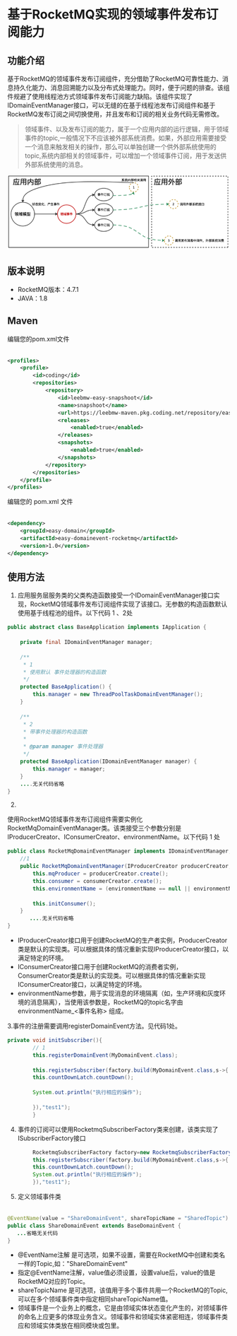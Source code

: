 # 基于RocketMQ实现的领域事件发布订阅能力

## 功能介绍

基于RocketMQ的领域事件发布订阅组件，充分借助了RocketMQ可靠性能力、消息持久化能力、消息回溯能力以及分布式处理能力。同时，便于问题的排查。该组件规避了使用线程池方式领域事件发布订阅能力缺陷。该组件实现了IDomainEventManager接口，可以无缝的在基于线程池发布订阅组件和基于RocketMQ发布订阅之间切换使用，并且发布和订阅的相关业务代码无需修改。

> 领域事件、以及发布订阅的能力，属于一个应用内部的运行逻辑，用于领域事件的topic,一般情况下不应该被外部系统消费。如果，外部应用需要接受一个消息来触发相关的操作，那么可以单独创建一个供外部系统使用的topic,系统内部相关的领域事件，可以增加一个领域事件订阅，用于发送供外部系统使用的消息。
>
![领域事件示意](domainevent.png)

## 版本说明

* RocketMQ版本：4.7.1
* JAVA：1.8

## Maven

编辑您的pom.xml文件

```xml

<profiles>
    <profile>
        <id>coding</id>
        <repositories>
            <repository>
                <id>leebmw-easy-snapshoot</id>
                <name>snapshoot</name>
                <url>https://leebmw-maven.pkg.coding.net/repository/easy/snapshoot/</url>
                <releases>
                    <enabled>true</enabled>
                </releases>
                <snapshots>
                    <enabled>true</enabled>
                </snapshots>
            </repository>
        </repositories>
    </profile>
</profiles>
```
编辑您的 pom.xml 文件

```xml

<dependency>
    <groupId>easy-domain</groupId>
    <artifactId>easy-domainevent-rocketmq</artifactId>
    <version>1.0</version>
</dependency>
```

## 使用方法

1. 应用服务层服务类的父类构造函数接受一个IDomainEventManager接口实现，RocketMQ领域事件发布订阅组件实现了该接口。无参数的构造函数默认使用基于线程池的组件。以下代码 1 、2处

```java
public abstract class BaseApplication implements IApplication {

    private final IDomainEventManager manager;

    /**
     * 1
     * 使用默认 事件处理器的构造函数
     */
    protected BaseApplication() {
        this.manager = new ThreadPoolTaskDomainEventManager();
    }

    /**
     * 2
     * 带事件处理器的构造函数
     *
     * @param manager 事件处理器
     */
    protected BaseApplication(IDomainEventManager manager) {
        this.manager = manager;
    }
    ....无关代码省略
}
```

2.
使用RocketMQ领域事件发布订阅组件需要实例化RocketMqDomainEventManager类。该类接受三个参数分别是IProducerCreator、IConsumerCreator、environmentName。以下代码 1
处

```java
public class RocketMqDomainEventManager implements IDomainEventManager, MessageListenerConcurrently {
    //1
    public RocketMqDomainEventManager(IProducerCreator producerCreator, IConsumerCreator consumerCreator, String environmentName) {
        this.mqProducer = producerCreator.create();
        this.consumer = consumerCreator.create();
        this.environmentName = (environmentName == null || environmentName.equals("")) ? "prod" : environmentName;

        this.initConsumer();
    }
       ....无关代码省略
}
```

* IProducerCreator接口用于创建RocketMQ的生产者实例，ProducerCreator类是默认的实现类。可以根据具体的情况重新实现IProducerCreator接口，以满足特定的环境。
* IConsumerCreator接口用于创建RocketMQ的消费者实例，ConsumerCreator类是默认的实现类。可以根据具体的情况重新实现IConsumerCreator接口，以满足特定的环境。
* environmentName参数，用于实现消息的环境隔离（如，生产环境和灰度环境的消息隔离），当使用该参数是，RocketMQ的topic名字由 environmentName_<事件名称> 组成。

3.事件的注册需要调用registerDomainEvent方法。见代码1处。

```java
private void initSubscriber(){
        // 1
        this.registerDomainEvent(MyDomainEvent.class);

        this.registerSubscriber(factory.build(MyDomainEvent.class,s->{
        this.countDownLatch.countDown();

        System.out.println("执行相应的操作");

        }),"test1");
        }
```

4. 事件的订阅可以使用RocketmqSubscriberFactory类来创建，该类实现了ISubscriberFactory接口

```java
        RocketmqSubscriberFactory factory=new RocketmqSubscriberFactory();
        this.registerSubscriber(factory.build(MyDomainEvent.class,s->{
        this.countDownLatch.countDown();
        System.out.println("执行相应的操作");
        }),"test1");

```

5. 定义领域事件类

```java

@EventName(value = "ShareDomainEvent", shareTopicName = "SharedTopic")
public class ShareDomainEvent extends BaseDomainEvent {
   ...省略无关代码
}
```

* @EventName注解 是可选项，如果不设置，需要在RocketMQ中创建和类名一样的Topic,如："ShareDomainEvent"
* 指定@EventName注解，value值必须设置，设置value后，value的值是RocketMQ对应的Topic。
* shareTopicName 是可选项，该值用于多个事件共用一个RocketMQ的Topic,可以在多个领域事件类中指定相同shareTopicName值。
* 领域事件是一个业务上的概念，它是由领域实体状态变化产生的，对领域事件的命名上应更多的体现业务含义。领域事件和领域实体紧密相连，领域事件类应和领域实体类放在相同模块或包里。
